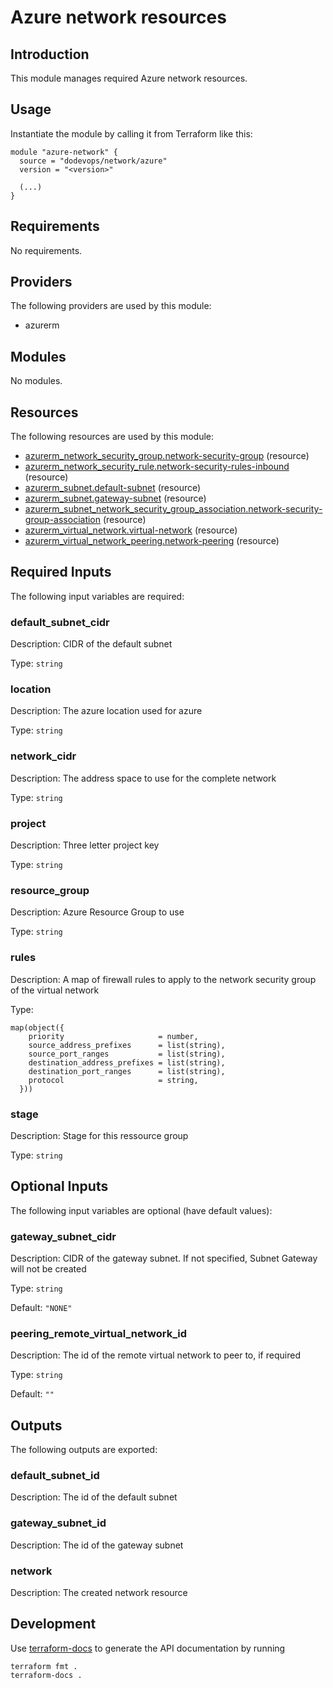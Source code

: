 # Azure network resources

## Introduction

This module manages required Azure network resources.

## Usage

Instantiate the module by calling it from Terraform like this:

```hcl
module "azure-network" {
  source = "dodevops/network/azure"
  version = "<version>"
  
  (...)
}
```

<!-- BEGIN_TF_DOCS -->
## Requirements

No requirements.

## Providers

The following providers are used by this module:

- azurerm

## Modules

No modules.

## Resources

The following resources are used by this module:

- [azurerm_network_security_group.network-security-group](https://registry.terraform.io/providers/hashicorp/azurerm/latest/docs/resources/network_security_group) (resource)
- [azurerm_network_security_rule.network-security-rules-inbound](https://registry.terraform.io/providers/hashicorp/azurerm/latest/docs/resources/network_security_rule) (resource)
- [azurerm_subnet.default-subnet](https://registry.terraform.io/providers/hashicorp/azurerm/latest/docs/resources/subnet) (resource)
- [azurerm_subnet.gateway-subnet](https://registry.terraform.io/providers/hashicorp/azurerm/latest/docs/resources/subnet) (resource)
- [azurerm_subnet_network_security_group_association.network-security-group-association](https://registry.terraform.io/providers/hashicorp/azurerm/latest/docs/resources/subnet_network_security_group_association) (resource)
- [azurerm_virtual_network.virtual-network](https://registry.terraform.io/providers/hashicorp/azurerm/latest/docs/resources/virtual_network) (resource)
- [azurerm_virtual_network_peering.network-peering](https://registry.terraform.io/providers/hashicorp/azurerm/latest/docs/resources/virtual_network_peering) (resource)

## Required Inputs

The following input variables are required:

### default\_subnet\_cidr

Description: CIDR of the default subnet

Type: `string`

### location

Description: The azure location used for azure

Type: `string`

### network\_cidr

Description: The address space to use for the complete network

Type: `string`

### project

Description: Three letter project key

Type: `string`

### resource\_group

Description: Azure Resource Group to use

Type: `string`

### rules

Description: A map of firewall rules to apply to the network security group of the virtual network

Type:

```hcl
map(object({
    priority                     = number,
    source_address_prefixes      = list(string),
    source_port_ranges           = list(string),
    destination_address_prefixes = list(string),
    destination_port_ranges      = list(string),
    protocol                     = string,
  }))
```

### stage

Description: Stage for this ressource group

Type: `string`

## Optional Inputs

The following input variables are optional (have default values):

### gateway\_subnet\_cidr

Description: CIDR of the gateway subnet. If not specified, Subnet Gateway will not be created

Type: `string`

Default: `"NONE"`

### peering\_remote\_virtual\_network\_id

Description: The id of the remote virtual network to peer to, if required

Type: `string`

Default: `""`

## Outputs

The following outputs are exported:

### default\_subnet\_id

Description: The id of the default subnet

### gateway\_subnet\_id

Description: The id of the gateway subnet

### network

Description: The created network resource
<!-- END_TF_DOCS -->

## Development

Use [terraform-docs](https://terraform-docs.io/) to generate the API documentation by running

    terraform fmt .
    terraform-docs .
